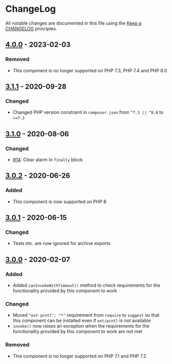 # ChangeLog

All notable changes are documented in this file using the [Keep a CHANGELOG](https://keepachangelog.com/) principles.

## [4.0.0] - 2023-02-03

### Removed

- This component is no longer supported on PHP 7.3, PHP 7.4 and PHP 8.0

## [3.1.1] - 2020-09-28

### Changed

- Changed PHP version constraint in `composer.json` from `^7.3 || ^8.0` to `>=7.3`

## [3.1.0] - 2020-08-06

### Changed

- [#14](https://github.com/sebastianbergmann/php-invoker/pull/14): Clear alarm in `finally` block

## [3.0.2] - 2020-06-26

### Added

- This component is now supported on PHP 8

## [3.0.1] - 2020-06-15

### Changed

- Tests etc. are now ignored for archive exports

## [3.0.0] - 2020-02-07

### Added

- Added `canInvokeWithTimeout()` method to check requirements for the functionality provided by this component to work

### Changed

- Moved `"ext-pcntl": "*"` requirement from `require` to `suggest` so that this component can be installed even if `ext/pcntl` is not available
- `invoke()` now raises an exception when the requirements for the functionality provided by this component to work are not met

### Removed

- This component is no longer supported on PHP 7.1 and PHP 7.2

[4.0.0]: https://github.com/sebastianbergmann/php-invoker/compare/3.1.1...4.0.0
[3.1.1]: https://github.com/sebastianbergmann/php-invoker/compare/3.1.0...3.1.1
[3.1.0]: https://github.com/sebastianbergmann/php-invoker/compare/3.0.2...3.1.0
[3.0.2]: https://github.com/sebastianbergmann/php-invoker/compare/3.0.1...3.0.2
[3.0.1]: https://github.com/sebastianbergmann/php-invoker/compare/3.0.0...3.0.1
[3.0.0]: https://github.com/sebastianbergmann/php-invoker/compare/2.0.0...3.0.0

